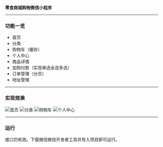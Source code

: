 **零食商城购物微信小程序**
***
### 功能一览
+ 首页
+ 分类
+ 购物车（缓存）
+ 个人中心
+ 商品详情
+ 加购付款（实现单选全选多选）
+ 订单管理（分页）
+ 地址管理
***
### 实现效果
![首页](../image_show/首页.png "首页")
![分类](../image_show/分类.png "分类")
![购物车](../image_show/购物车.png "购物车")
![个人中心](../image_show/个人中心.png "个人中心")
***
### 运行
接口仍有效。下载微信微信开发者工具并导入项目即可运行。
